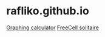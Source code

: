 # rafliko.github.io
[Graphing calculator](https://rafliko.github.io/GraphCalc/)
[FreeCell solitaire](https://rafliko.github.io/FreeCellwebGL/)
